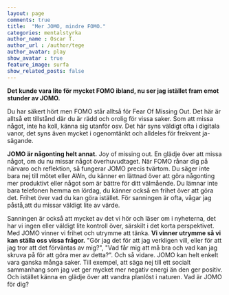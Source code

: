 ```yaml
---
layout: page
comments: true
title:  "Mer JOMO, mindre FOMO."
categories: mentalstyrka 
author_name : Oscar T.
author_url : /author/tege
author_avatar: play
show_avatar : true
feature_image: surfa
show_related_posts: false
---
```


**Det kunde vara lite för mycket FOMO ibland, nu ser jag istället fram emot stunder av JOMO.**

Du har säkert hört men FOMO står alltså för Fear Of Missing Out. Det här är alltså ett tillstånd där du är rädd och 
orolig för vissa saker. Som att missa något, inte ha koll, känna sig utanför osv. Det här syns väldigt ofta i digitala vanor, 
det syns även mycket i ogenomtänkt och alldeles för frekvent ja-sägande. 

**JOMO är någonting helt annat.** Joy of missing out. En glädje över att missa något, om du nu missar något överhuvudtaget. 
När FOMO rånar dig på närvaro och reflektion, så fungerar JOMO precis tvärtom. 
Du säger inte bara nej till mötet eller AWn, du känner en lättnad över att göra någonting mer produktivt eller något som är 
bättre för ditt välmående. Du lämnar inte bara telefonen hemma en lördag, du känner också en frihet över att göra det. 
Frihet över vad du kan göra istället. För sanningen är ofta, vågar jag påstå,att du missar väldigt lite av värde.

Sanningen är också att mycket av det vi hör och läser om i nyheterna, det har vi ingen eller väldigt lite kontroll över, 
särskilt i det korta perspektivet. Med JOMO vinner vi frihet och utrymme att tänka. 
**Vi vinner utrymme så vi kan ställa oss vissa frågor.** 
"Gör jag det för att jag verkligen vill, eller för att jag tror att det förväntas av mig?", 
"Vad får mig att må bra och vad kan jag skruva på för att göra mer av detta?". Och så vidare. 
JOMO kan helt enkelt vara ganska många saker. Till exempel, att säga nej till ett socialt sammanhang som 
jag vet ger mycket mer negativ energi än den ger positiv. 
Och istället känna en glädje över att vandra planlöst i naturen.
Vad är JOMO för dig?
